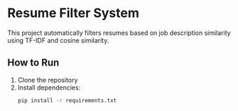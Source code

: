 # Resume Filter System

This project automatically filters resumes based on job description similarity using TF-IDF and cosine similarity.

## How to Run
1. Clone the repository
2. Install dependencies:
   ```bash
   pip install -r requirements.txt

